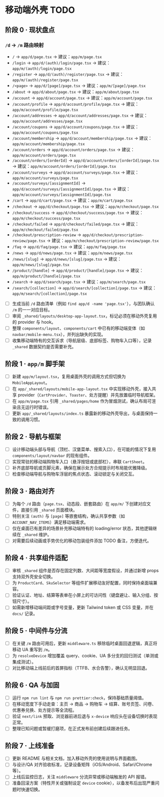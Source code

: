 # 移动端外壳 TODO

## 阶段 0 · 现状盘点

### `/d` → `/m` 路由映射
- `/` → `app/d/page.tsx` → 建议：`app/m/page.tsx`
- `/login` → `app/d/(auth)/login/page.tsx` → 建议：`app/m/(auth)/login/page.tsx`
- `/register` → `app/d/(auth)/register/page.tsx` → 建议：`app/m/(auth)/register/page.tsx`
- `/<page>` → `app/d/[page]/page.tsx` → 建议：`app/m/[page]/page.tsx`
- `/about` → `app/d/about/page.tsx` → 建议：`app/m/about/page.tsx`
- `/account` → `app/d/account/page.tsx` → 建议：`app/m/account/page.tsx`
- `/account/profile` → `app/d/account/profile/page.tsx` → 建议：`app/m/account/profile/page.tsx`
- `/account/addresses` → `app/d/account/addresses/page.tsx` → 建议：`app/m/account/addresses/page.tsx`
- `/account/coupons` → `app/d/account/coupons/page.tsx` → 建议：`app/m/account/coupons/page.tsx`
- `/account/membership` → `app/d/account/membership/page.tsx` → 建议：`app/m/account/membership/page.tsx`
- `/account/orders` → `app/d/account/orders/page.tsx` → 建议：`app/m/account/orders/page.tsx`
- `/account/orders/[orderId]` → `app/d/account/orders/[orderId]/page.tsx` → 建议：`app/m/account/orders/[orderId]/page.tsx`
- `/account/surveys` → `app/d/account/surveys/page.tsx` → 建议：`app/m/account/surveys/page.tsx`
- `/account/surveys/[assignmentId]` → `app/d/account/surveys/[assignmentId]/page.tsx` → 建议：`app/m/account/surveys/[assignmentId]/page.tsx`
- `/cart` → `app/d/cart/page.tsx` → 建议：`app/m/cart/page.tsx`
- `/checkout` → `app/d/checkout/page.tsx` → 建议：`app/m/checkout/page.tsx`
- `/checkout/success` → `app/d/checkout/success/page.tsx` → 建议：`app/m/checkout/success/page.tsx`
- `/checkout/failed` → `app/d/checkout/failed/page.tsx` → 建议：`app/m/checkout/failed/page.tsx`
- `/checkout/prescription-review` → `app/d/checkout/prescription-review/page.tsx` → 建议：`app/m/checkout/prescription-review/page.tsx`
- `/faq` → `app/d/faq/page.tsx` → 建议：`app/m/faq/page.tsx`
- `/news` → `app/d/news/page.tsx` → 建议：`app/m/news/page.tsx`
- `/news/[slug]` → `app/d/news/[slug]/page.tsx` → 建议：`app/m/news/[slug]/page.tsx`
- `/product/[handle]` → `app/d/product/[handle]/page.tsx` → 建议：`app/m/product/[handle]/page.tsx`
- `/search` → `app/d/search/page.tsx` → 建议：`app/m/search/page.tsx`
- `/search/[collection]` → `app/d/search/[collection]/page.tsx` → 建议：`app/m/search/[collection]/page.tsx`

- [ ] 生成当前 `/d` 路由清单（例如 `find app/d -name 'page.tsx'`），与团队确认 `/m` 的一一对应目标。
- [ ] 审阅 `_shared/layouts/desktop-app-layout.tsx`，标记必须在移动外壳复用的 provider 与 hook。
- [ ] 整理 `components/layout`、`components/cart` 中已有的移动端变体（如 `navbar/mobile-menu.tsx`），并列出缺失的实现。
- [ ] 收集移动端特有的交互诉求（导航层级、底部标签、购物车入口等），记录 `_shared` 数据契约是否需要补充。

## 阶段 1 · `app/m` 脚手架
- [ ] 新建 `app/m/layout.tsx`，复用桌面外壳的调用方式但切换为 `MobileAppLayout`。
- [ ] 在 `app/_shared/layouts/mobile-app-layout.tsx` 中实现移动外壳，接入共享 provider（`CartProvider`、`Toaster`、处方提醒）并先放置临时导航框架。
- [ ] 在 `app/m/page.tsx` 引用 `_shared/pages/home` 作为冒烟测试，确认布局可渲染且无运行时错误。
- [ ] 更新 `app/_shared/layouts/index.ts` 暴露新的移动外壳导出，与桌面保持一致的调用习惯。

## 阶段 2 · 导航与框架
- [ ] 设计移动端头部与导航（顶栏、汉堡菜单、搜索入口），在可能的情况下复用 `components/layout/navbar` 的现有组件。
- [ ] 实现常驻的移动端购物车入口（悬浮按钮或底部栏），串联 `CartSheet`。
- [ ] 补齐底部导航或页脚元素，确保在展示处方合规提示时布局能优雅降级。
- [ ] 检查移动端导航与购物车浮层的焦点状态、滚动锁定与关闭交互。

## 阶段 3 · 路由对齐
- [ ] 为每个 `/d` 路由（`page.tsx`、动态段、嵌套路由）在 `app/m/` 下创建对应文件，直接引用 `_shared` 页面模块。
- [ ] 特别关注 `(auth)` 与 `[page]` 等嵌套结构，确认共享参数（如 `ACCOUNT_NAV_ITEMS`）满足移动端需求。
- [ ] 仅在桌面已有差异的场景补充移动端特有的 loading/error 状态，其他逻辑继续在 `_shared` 维护。
- [ ] 对需要后续动画或手势优化的移动包装组件添加 TODO 备注，方便迭代。

## 阶段 4 · 共享组件适配
- [ ] 审核 `_shared` 组件是否存在固定列数、大间距等宽度假设，并通过新增 props 支持双外壳安全切换。
- [ ] 为 `ProductCard`、`SkuSelector` 等组件扩展移动友好配置，同时保持桌面端兼容。
- [ ] 验证认证、地址、结算等表单在小屏上的可访问性（键盘避让、输入分组、按钮尺寸）。
- [ ] 如需新增移动端间距或字号变量，更新 Tailwind token 或 CSS 变量，并在 `docs/` 记录。

## 阶段 5 · 中间件与分流
- [ ] 在关键 `/m` 路由可用后，更新 `middleware.ts` 移除临时桌面回退逻辑，真正将移动 UA 重写到 `/m`。
- [ ] 为 `resolveDevice` 增加覆盖 query、cookie、UA 多分支的回归测试（单测或集成测试）。
- [ ] 对比移动端上线前后的首屏指标（TTFB、水合告警），确认无明显回退。

## 阶段 6 · QA 与加固
- [ ] 运行 `npm run lint` 与 `npm run prettier:check`，保持基础质量阈值。
- [ ] 在移动宽度下手动走查：主页 → 商品 → 购物车 → 结算、账号页签、问卷、优惠券兑换、处方提示等全流程。
- [ ] 验证 `next/link` 预取、浏览器前进后退与 `x-device` 响应头在设备切换时表现正常。
- [ ] 整理已知问题或暂缓打磨项，在正式发布前创建后续跟进任务。

## 阶段 7 · 上线准备
- [ ] 更新 README 与相关文档，加入移动外壳的使用说明与界面截图。
- [ ] 与设计/QA 对齐验收标准，记录设备矩阵（iOS/Android、Safari/Chrome 等）。
- [ ] 上线后监控日志，关注 `middleware` 分流异常或移动端触发的 API 报错。
- [ ] 准备回滚方案（特性开关或强制设定 `device` cookie），以备发布后出现严重问题时快速切换。

